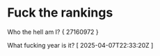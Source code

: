 # Fuck the rankings

Who the hell am I?
{ 27160972 }

What fucking year is it?
[ 2025-04-07T22:33:20Z ]

